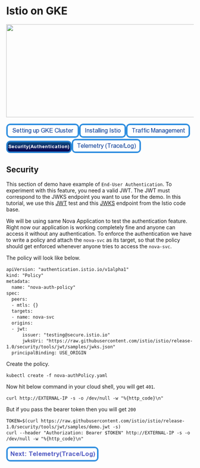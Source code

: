 # Istio on GKE

<img src="https://cdn-images-1.medium.com/max/2000/1*Z_-ulLqHoVA2jOVIEU3G5Q.png" height="250" width="1000"/>

[![Setting Up GKE Cluster](https://github.com/nikitsrj/gdg-istio/blob/master/readme/setupgke.png)](./agenda.md)[![Installing Istio](https://github.com/nikitsrj/gdg-istio/blob/master/readme/istioinstall.png)](./istio.md)[![Traffic Management](https://github.com/nikitsrj/gdg-istio/blob/master/readme/traffic.png)](./traffic.md)[![Security Authentication](https://github.com/nikitsrj/gdg-istio/blob/master/readme/enabledsecurity.png)](./security.md)[![Telemetry](https://github.com/nikitsrj/gdg-istio/blob/master/readme/telem.png)](./telemetry.md)

## Security

This section of demo have example of `End-User Authentication`. To experiment with this feature, you need a valid JWT. The JWT must correspond to the JWKS endpoint you want to use for the demo. In this tutorial, we use this [JWT](https://raw.githubusercontent.com/istio/istio/release-1.0/security/tools/jwt/samples/demo.jwt) test and this [JWKS](https://raw.githubusercontent.com/istio/istio/release-1.0/security/tools/jwt/samples/jwks.json) endpoint from the Istio code base.

We will be using same Nova Application to test the authentication feature. Right now our application is working completely fine and anyone can access it without any authentication. To enforce the authentication we have to write a policy and attach the `nova-svc` as its target, so that the policy should get enforced whenever anyone tries to access the `nova-svc`.

The policy will look like below.
```
apiVersion: "authentication.istio.io/v1alpha1"
kind: "Policy"
metadata:
  name: "nova-auth-policy"
spec:
  peers:
  - mtls: {}
  targets:
  - name: nova-svc
  origins:
  - jwt:
      issuer: "testing@secure.istio.io"
      jwksUri: "https://raw.githubusercontent.com/istio/istio/release-1.0/security/tools/jwt/samples/jwks.json"
  principalBinding: USE_ORIGIN
  ``` 
  
Create the policy.
```
kubectl create -f nova-authPolicy.yaml
```

Now hit below command in your cloud shell, you will get `401`.
```
curl http://EXTERNAL-IP -s -o /dev/null -w "%{http_code}\n" 
```
But if you pass the bearer token then you will get `200`
```
TOKEN=$(curl https://raw.githubusercontent.com/istio/istio/release-1.0/security/tools/jwt/samples/demo.jwt -s)
curl --header "Authorization: Bearer $TOKEN" http://EXTERNAL-IP -s -o /dev/null -w "%{http_code}\n"
```

[![Next: Telemetry](https://github.com/nikitsrj/gdg-istio/blob/master/readme/nexttelemetry.png)](./telemetry.md)
